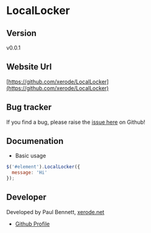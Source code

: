 # LocalLocker

## Version

v0.0.1

## Website Url

[https://github.com/xerode/LocalLocker](https://github.com/xerode/LocalLocker)

## Bug tracker

If you find a bug, please raise the [issue here](https://github.com/xerode/LocalLocker/issues) on Github! 

## Documenation

- Basic usage

```javascript
$('#element').LocalLocker({
  message: 'Hi'
});
```

## Developer

Developed by Paul Bennett, [xerode.net](http://xerode.net)

+ [Github Profile](http://github.com/xerode)
